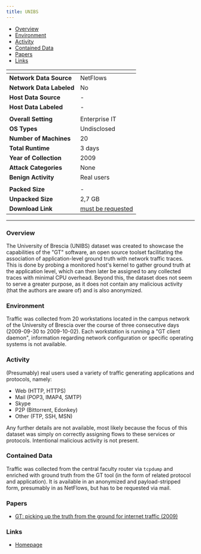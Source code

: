 ```yaml
---
title: UNIBS
---
```


- [Overview](#overview)
- [Environment](#environment)
- [Activity](#activity)
- [Contained Data](#contained-data)
- [Papers](#papers)
- [Links](#links)

| <!-- -->                 | <!-- -->                                                           |
|--------------------------|--------------------------------------------------------------------|
| **Network Data Source**  | NetFlows                                                           |
| **Network Data Labeled** | No                                                                 |
| **Host Data Source**     | -                                                                  |
| **Host Data Labeled**    | -                                                                  |
|                          |                                                                    |
| **Overall Setting**      | Enterprise IT                                                      |
| **OS Types**             | Undisclosed                                                        |
| **Number of Machines**   | 20                                                                 |
| **Total Runtime**        | 3 days                                                             |
| **Year of Collection**   | 2009                                                               |
| **Attack Categories**    | None                                                               |
| **Benign Activity**      | Real users                                                         |
|                          |                                                                    |
| **Packed Size**          | -                                                                  |
| **Unpacked Size**        | 2,7 GB                                                             |
| **Download Link**        | [must be requested](http://netweb.ing.unibs.it/~ntw/tools/traces/) |

***

### Overview
The University of Brescia (UNIBS) dataset was created to showcase the capabilities of the "GT" software, an open source toolset facilitating the association of application-level ground truth with network traffic traces.
This is done by probing a monitored host's kernel to gather ground truth at the application level, which can then later be assigned to any collected traces with minimal CPU overhead.
Beyond this, the dataset does not seem to serve a greater purpose, as it does not contain any malicious activity (that the authors are aware of) and is also anonymized.

### Environment
Traffic was collected from 20 workstations located in the campus network of the University of Brescia over the course of three consecutive days (2009-09-30 to 2009-10-02).
Each workstation is running a "GT client daemon", information regarding network configuration or specific operating systems is not available.

### Activity
(Presumably) real users used a variety of traffic generating applications and protocols, namely:
- Web (HTTP, HTTPS)
- Mail (POP3, IMAP4, SMTP)
- Skype
- P2P (Bittorrent, Edonkey)
- Other (FTP, SSH, MSN)

Any further details are not available, most likely because the focus of this dataset was simply on correctly assigning flows to these services or protocols.
Intentional malicious activity is not present.

### Contained Data
Traffic was collected from the central faculty router via `tcpdump` and enriched with ground truth from the GT tool (in the form of related protocol and application).
It is available in an anonymized and payload-stripped form, presumably in as NetFlows, but has to be requested via mail.

### Papers
- [GT: picking up the truth from the ground for internet traffic (2009)](https://doi.org/10.1145/1629607.1629610)

### Links
- [Homepage](http://netweb.ing.unibs.it/~ntw/tools/traces/)